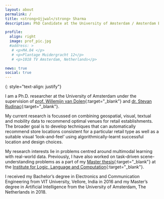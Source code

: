 ```yaml
---
layout: about
permalink: /
title: <strong>Ujjwal</strong> Sharma
description: PhD Candidate at the University of Amsterdam / Amsterdam Business School

profile:
  align: right
  image: prof_pic.jpg
  #address: >
   # <p>M4.04 </p>
   # <p>Plantage Muidergracht 12</p>
   # <p>1018 TV Amsterdam, Netherlands</p>

news: true
social: true
---
```


{: style="text-align: justify"}

I am a Ph.D. researcher at the University of Amsterdam under the supervision of [prof. Willemijn van Dolen](https://www.uva.nl/en/profile/d/o/w.m.vandolen/w.m.vandolen.html){:target="\_blank"} and [dr. Stevan Rudinac](https://www.uva.nl/profile/r/u/s.rudinac/s.rudinac.html){:target="\_blank"}.

My current research is focussed on combining geospatial, visual, textual and mobility data to recommend optimal venues for retail establishments. The broader goal is to develop techniques that can automatically recommend store locations consistent for a particular retail type as well as a suitable visual ‘look-and-feel’ using algorithmically-learnt successful location and design choices. 

My research interests lie in problems centred around multimodal learning with real-world data. Previously, I have also worked on task-driven scene-understanding problems as a part of my [Master thesis](https://esc.fnwi.uva.nl/thesis/centraal/files/f2119681021.pdf){:target="\_blank"} at the [Institute for Logic, Language and Computation](https://www.illc.uva.nl/){:target="\_blank"}.

I received my Bachelor’s degree in Electronics and Communication Engineering from VIT University, Vellore, India in 2016 and my Master’s degree in Artificial Intelligence from the University of Amsterdam, The Netherlands in 2018.

